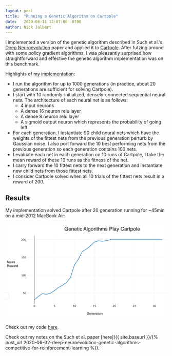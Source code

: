 ```yaml
---
layout: post
title:  "Running a Genetic Algorithm on Cartpole"
date:   2020-06-11 12:07:00 -0700
author: Nick Jalbert
---
```


I implemented a version of the genetic algorithm described in Such et al.'s
[Deep Neuroevolution](https://arxiv.org/pdf/1712.06567.pdf) paper and applied
it to [Cartpole](https://gym.openai.com/envs/CartPole-v1/). After futzing
around with some policy gradient algorithms, I was pleasantly surprised how
straightforward and effective the genetic algorithm implementation was on this
benchmark.

Highlights of [my implementation](https://github.com/nickjalbert/reading/blob/master/code/genetic_algos/genetic.py):
* I run the algorithm for up to 1000 generations (in practice, about 20
  generations are sufficient for solving Cartpole).
* I start with 10 randomly-initialized, densely-connected sequential neural
  nets.  The architecture of each neural net is as follows:
    * 4 input neurons
    * A dense 16 neuron relu layer
    * A dense 8 neuron relu layer
    * A sigmoid output neuron which represents the probability of going left
* For each generation, I instantiate 90 child neural nets which have the
  weights of the fittest nets from the previous generation perturb by Gaussian
  noise.  I also port forward the 10 best performing nets from the previous
  generation so each generation contains 100 nets.
* I evaluate each net in each generation on 10 runs of Cartpole, I take the
  mean reward of these 10 runs as the fitness of the net.
* I carry forward the 10 fittest nets to the next generation and instantiate
  new child nets from those fittest nets.
* I consider Cartpole solved when all 10 trials of the fittest nets result in
  a reward of 200.

## Results

My implementation solved Cartpole after 20 generation running for ~45min on a
mid-2012 MacBook Air:

![Results](https://raw.githubusercontent.com/nickjalbert/reading/master/code/genetic_algos/assets/ga.png)

Check out my code
[here](https://github.com/nickjalbert/reading/blob/master/code/genetic_algos/genetic.py).

Check out my notes on the Such et al. paper [here]({{ site.baseurl }}/{%
post_url
2020-06-02-deep-neuroevolution-genetic-algorithms-competitive-for-reinforcement-learning
%}).
